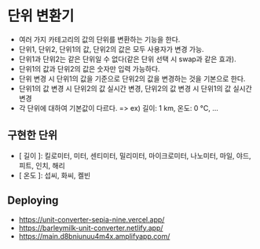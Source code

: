 # 단위 변환기

- 여러 가지 카테고리의 값의 단위를 변환하는 기능을 한다.
- 단위1, 단위2, 단위1의 값, 단위2의 값은 모두 사용자가 변경 가능.
- 단위1과 단위2는 같은 단위일 수 없다(같은 단위 선택 시 swap과 같은 효과).
- 단위1의 값과 단위2의 값은 숫자만 입력 가능하다.
- 단위 변경 시 단위1의 값을 기준으로 단위2의 값을 변경하는 것을 기본으로 한다.
- 단위1의 값 변경 시 단위2의 값 실시간 변경, 단위2의 값 변경 시 단위1의 값 실시간 변경
- 각 단위에 대하여 기본값이 다르다. => ex) 길이: 1 km, 온도: 0 °C, ...

## 구현한 단위

- [ 길이 ]: 킬로미터, 미터, 센티미터, 밀리미터, 마이크로미터, 나노미터, 마일, 야드, 피트, 인치, 해리
- [ 온도 ]: 섭씨, 화씨, 켈빈

## Deploying

- https://unit-converter-sepia-nine.vercel.app/
- https://barleymilk-unit-converter.netlify.app/
- https://main.d8bniunuu4m4x.amplifyapp.com/

